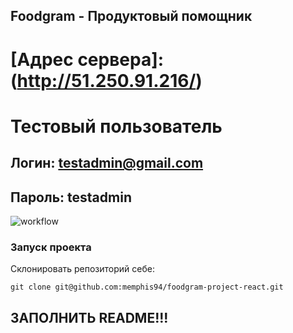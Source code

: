 ## Foodgram - Продуктовый помощник

# [Адрес сервера]: (http://51.250.91.216/)

# Тестовый пользователь   
## Логин: testadmin@gmail.com
## Пароль: testadmin

![workflow](https://github.com/memphis94/foodgram-project-react/actions/workflows/foodgram_project_workflow.yml/badge.svg)

### Запуск проекта

Склонировать репозиторий себе:
```
git clone git@github.com:memphis94/foodgram-project-react.git
```

## ЗАПОЛНИТЬ README!!!